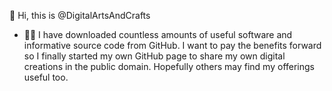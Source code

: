 👋 Hi, this is @DigitalArtsAndCrafts

- 🐱‍👤 I have downloaded countless amounts of useful software and informative source code from GitHub. I want to pay the benefits forward so I finally started my own GitHub page to share my own digital creations in the public domain. Hopefully others may find my offerings useful too.

<!---
DigitalArtsAndCrafts/DigitalArtsAndCrafts is a ✨ special ✨ repository because its `README.md` (this file) appears on your GitHub profile.
You can click the Preview link to take a look at your changes.
--->
